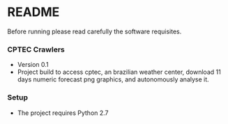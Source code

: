 # README #

Before running please read carefully the software requisites.
 
 ### CPTEC Crawlers ###
 
* Version 0.1
* Project build to access cptec, an brazilian weather center, download 11 days
numeric forecast png graphics, and autonomously analyse it.
 
### Setup ###

* The project requires Python 2.7
